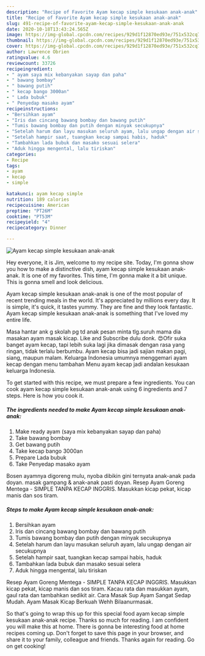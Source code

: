 ```yaml
---
description: "Recipe of Favorite Ayam kecap simple kesukaan anak-anak"
title: "Recipe of Favorite Ayam kecap simple kesukaan anak-anak"
slug: 491-recipe-of-favorite-ayam-kecap-simple-kesukaan-anak-anak
date: 2020-10-18T13:43:24.565Z
image: https://img-global.cpcdn.com/recipes/929d1f12870ed93e/751x532cq70/ayam-kecap-simple-kesukaan-anak-anak-foto-resep-utama.jpg
thumbnail: https://img-global.cpcdn.com/recipes/929d1f12870ed93e/751x532cq70/ayam-kecap-simple-kesukaan-anak-anak-foto-resep-utama.jpg
cover: https://img-global.cpcdn.com/recipes/929d1f12870ed93e/751x532cq70/ayam-kecap-simple-kesukaan-anak-anak-foto-resep-utama.jpg
author: Lawrence Obrien
ratingvalue: 4.6
reviewcount: 33726
recipeingredient:
- " ayam saya mix kebanyakan sayap dan paha"
- " bawang bombay"
- " bawang putih"
- " kecap bango 3000an"
- " Lada bubuk"
- " Penyedap masako ayam"
recipeinstructions:
- "Bersihkan ayam"
- "Iris dan cincang bawang bombay dan bawang putih"
- "Tumis bawang bombay dan putih dengan minyak secukupnya"
- "Setelah harum dan layu masukan seluruh ayam, lalu ungap dengan air secukupnya"
- "Setelah hampir saat, tuangkan kecap sampai habis, haduk"
- "Tambahkan lada bubuk dan masako sesuai selera"
- "Aduk hingga mengental, lalu tiriskan"
categories:
- Recipe
tags:
- ayam
- kecap
- simple

katakunci: ayam kecap simple 
nutrition: 189 calories
recipecuisine: American
preptime: "PT26M"
cooktime: "PT53M"
recipeyield: "4"
recipecategory: Dinner

---
```



![Ayam kecap simple kesukaan anak-anak](https://img-global.cpcdn.com/recipes/929d1f12870ed93e/751x532cq70/ayam-kecap-simple-kesukaan-anak-anak-foto-resep-utama.jpg)

Hey everyone, it is Jim, welcome to my recipe site. Today, I'm gonna show you how to make a distinctive dish, ayam kecap simple kesukaan anak-anak. It is one of my favorites. This time, I'm gonna make it a bit unique. This is gonna smell and look delicious.

Ayam kecap simple kesukaan anak-anak is one of the most popular of recent trending meals in the world. It's appreciated by millions every day. It is simple, it's quick, it tastes yummy. They are fine and they look fantastic. Ayam kecap simple kesukaan anak-anak is something that I've loved my entire life.

Masa hantar ank g skolah pg td anak pesan minta tlg.suruh mama dia masakan ayam masak kicap. Like and Subscribe dulu donk. 😍Ofir suka banget ayam kecap, tapi lebih suka lagi jika dimasak dengan rasa yang ringan, tidak terlalu berbumbu. Ayam kecap bisa jadi sajian makan pagi, siang, maupun malam. Keluarga Indonesia umumnya menggemari ayam kecap dengan menu tambahan Menu ayam kecap jadi andalan kesukaan keluarga Indonesia.


To get started with this recipe, we must prepare a few ingredients. You can cook ayam kecap simple kesukaan anak-anak using 6 ingredients and 7 steps. Here is how you cook it.

<!--inarticleads1-->

##### The ingredients needed to make Ayam kecap simple kesukaan anak-anak:

1. Make ready  ayam (saya mix kebanyakan sayap dan paha)
1. Take  bawang bombay
1. Get  bawang putih
1. Take  kecap bango 3000an
1. Prepare  Lada bubuk
1. Take  Penyedap masako ayam


Bosen ayamnya digoreng mulu, nyoba dibikin gini ternyata anak-anak pada doyan. masak gampang &amp; anak-anak pasti doyan. Resep Ayam Goreng Mentega - SIMPLE TANPA KECAP INGGRIS. Masukkan kicap pekat, kicap manis dan sos tiram. 

<!--inarticleads2-->

##### Steps to make Ayam kecap simple kesukaan anak-anak:

1. Bersihkan ayam
1. Iris dan cincang bawang bombay dan bawang putih
1. Tumis bawang bombay dan putih dengan minyak secukupnya
1. Setelah harum dan layu masukan seluruh ayam, lalu ungap dengan air secukupnya
1. Setelah hampir saat, tuangkan kecap sampai habis, haduk
1. Tambahkan lada bubuk dan masako sesuai selera
1. Aduk hingga mengental, lalu tiriskan


Resep Ayam Goreng Mentega - SIMPLE TANPA KECAP INGGRIS. Masukkan kicap pekat, kicap manis dan sos tiram. Kacau rata dan masukkan ayam, gaul rata dan tambahkan sedikit air. Cara Masak Sup Ayam Sangat Sedap Mudah. Ayam Masak Kicap Berkuah Wehh Bilaanurmasak. 

So that's going to wrap this up for this special food ayam kecap simple kesukaan anak-anak recipe. Thanks so much for reading. I am confident you will make this at home. There is gonna be interesting food at home recipes coming up. Don't forget to save this page in your browser, and share it to your family, colleague and friends. Thanks again for reading. Go on get cooking!
